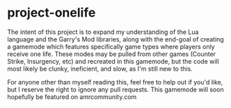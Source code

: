 # project-onelife
The intent of this project is to expand my understanding of the Lua language and the Garry's Mod libraries, 
along with the end-goal of creating a gamemode which features specifically game types where players only receive one life.
These modes may be pulled from other games (Counter Strike, Insurgency, etc) and recreated in this gamemode, but the code will most 
likely be clunky, ineficient, and slow, as I'm still new to this.

For anyone other than myself reading this, feel free to help out if you'd like, but I reserve the right to ignore any pull requests.
This gamemode will soon hopefully be featured on amrcommunity.com
